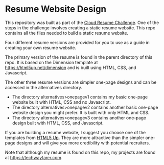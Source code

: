 # Resume Website Design

This repository was built as part of the [Cloud Resume Challenge](https://cloudresumechallenge.dev). One of the steps in the challenge involves creating a static resume website. This repo contains all the files needed to build a static resume website.

Four different resume versions are provided for you to use as a guide in creating your own resume website.

The primary version of the resume is found in the parent directory of this repo. It is based on the Dimension template at https://html5up.net/dimension and is built using HTML, CSS, and Javascript.

The other three resume versions are simpler one-page designs and can be accessed in the alternatives directory. 
* The directory alternatives>onepagev1 contains my basic one-page website built with HTML, CSS and no Javascript.
* The directory alternatives>onepagev2 contains another basic one-page website design you might prefer. It is built with only HTML and CSS.
* The directory alternatives>onepagev3 contains another one-page design built with HTML, CSS, and Javascript.

If you are building a resume website, I suggest you choose one of the templates from [HTML5 Up](https://html5up.net). They are more attractive than the simpler one-page designs and will give you more credibility with potential recruiters.

Note that although my resume is found on this repo, my projects are found at https://techwayfarer.com.
